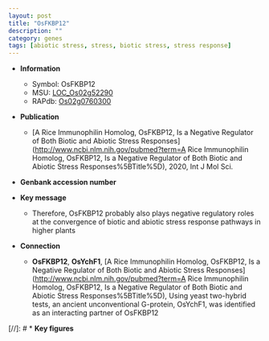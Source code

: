 ```yaml
---
layout: post
title: "OsFKBP12"
description: ""
category: genes
tags: [abiotic stress, stress, biotic stress, stress response]
---
```


* **Information**  
    + Symbol: OsFKBP12  
    + MSU: [LOC_Os02g52290](http://rice.uga.edu/cgi-bin/ORF_infopage.cgi?orf=LOC_Os02g52290)  
    + RAPdb: [Os02g0760300](https://rapdb.dna.affrc.go.jp/locus/?name=Os02g0760300)  

* **Publication**  
    + [A Rice Immunophilin Homolog, OsFKBP12, Is a Negative Regulator of Both Biotic and Abiotic Stress Responses](http://www.ncbi.nlm.nih.gov/pubmed?term=A Rice Immunophilin Homolog, OsFKBP12, Is a Negative Regulator of Both Biotic and Abiotic Stress Responses%5BTitle%5D), 2020, Int J Mol Sci.

* **Genbank accession number**  

* **Key message**  
    + Therefore, OsFKBP12 probably also plays negative regulatory roles at the convergence of biotic and abiotic stress response pathways in higher plants

* **Connection**  
    + __OsFKBP12__, __OsYchF1__, [A Rice Immunophilin Homolog, OsFKBP12, Is a Negative Regulator of Both Biotic and Abiotic Stress Responses](http://www.ncbi.nlm.nih.gov/pubmed?term=A Rice Immunophilin Homolog, OsFKBP12, Is a Negative Regulator of Both Biotic and Abiotic Stress Responses%5BTitle%5D),  Using yeast two-hybrid tests, an ancient unconventional G-protein, OsYchF1, was identified as an interacting partner of OsFKBP12

[//]: # * **Key figures**  


